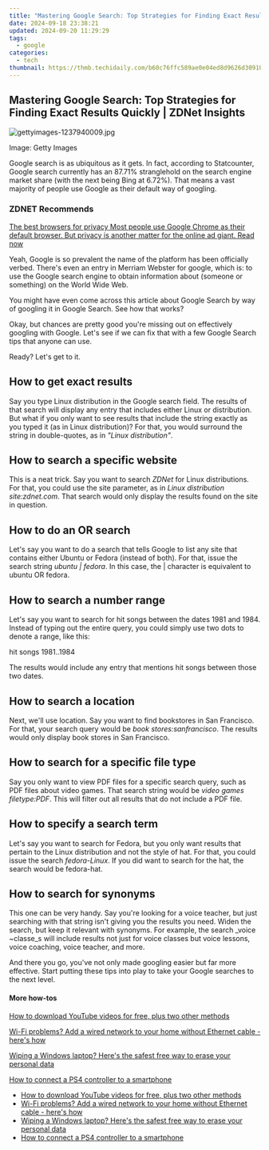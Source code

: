 ```yaml
---
title: "Mastering Google Search: Top Strategies for Finding Exact Results Quickly | ZDNet Insights"
date: 2024-09-18 23:38:21
updated: 2024-09-20 11:29:29
tags:
  - google
categories:
  - tech
thumbnail: https://thmb.techidaily.com/b60c76ffc589ae0e04ed8d9626d309109b105480cf9bd2a5898ac2cac1fa41f0.jpg
---
```


## Mastering Google Search: Top Strategies for Finding Exact Results Quickly | ZDNet Insights

![gettyimages-1237940009.jpg](https://www.zdnet.com/a/img/resize/bdae6ce1562b1365b90bddf9618cc2789728273a/2022/03/22/6162f1ab-ff26-46aa-a9c8-20acc0a3cf5d/gettyimages-1237940009.jpg?auto=webp&width=1280)

Image: Getty Images

Google search is as ubiquitous as it gets. In fact, according to Statcounter, Google search currently has an 87.71% stranglehold on the search engine market share (with the next being Bing at 6.72%). That means a vast majority of people use Google as their default way of googling.

### **ZDNET** Recommends

[The best browsers for privacy Most people use Google Chrome as their default browser. But privacy is another matter for the online ad giant.  Read now](https://www.zdnet.com/article/best-browser-for-privacy/)

Yeah, Google is so prevalent the name of the platform has been officially verbed. There's even an entry in Merriam Webster for google, which is: to use the Google search engine to obtain information about (someone or something) on the World Wide Web.

You might have even come across this article about Google Search by way of googling it in Google Search. See how that works?

Okay, but chances are pretty good you're missing out on effectively googling with Google. Let's see if we can fix that with a few Google Search tips that anyone can use.

Ready? Let's get to it.

## How to get exact results

Say you type Linux distribution in the Google search field. The results of that search will display any entry that includes either Linux or distribution. But what if you only want to see results that include the string exactly as you typed it (as in Linux distribution)? For that, you would surround the string in double-quotes, as in _"Linux distribution"_.

## How to search a specific website

This is a neat trick. Say you want to search _ZDNet_ for Linux distributions. For that, you could use the site parameter, as in _Linux distribution site:zdnet.com_. That search would only display the results found on the site in question.

## How to do an OR search

Let's say you want to do a search that tells Google to list any site that contains either Ubuntu or Fedora (instead of both). For that, issue the search string _ubuntu | fedora_. In this case, the | character is equivalent to ubuntu OR fedora.

## How to search a number range

Let's say you want to search for hit songs between the dates 1981 and 1984\. Instead of typing out the entire query, you could simply use two dots to denote a range, like this:

hit songs 1981..1984

The results would include any entry that mentions hit songs between those two dates.

## How to search a location

Next, we'll use location. Say you want to find bookstores in San Francisco. For that, your search query would be _book stores:sanfrancisco_. The results would only display book stores in San Francisco.

## How to search for a specific file type

Say you only want to view PDF files for a specific search query, such as PDF files about video games. That search string would be _video games filetype:PDF_. This will filter out all results that do not include a PDF file.

## How to specify a search term

Let's say you want to search for Fedora, but you only want results that pertain to the Linux distribution and not the style of hat. For that, you could issue the search _fedora-Linux_. If you did want to search for the hat, the search would be fedora-hat.

## How to search for synonyms

This one can be very handy. Say you're looking for a voice teacher, but just searching with that string isn't giving you the results you need. Widen the search, but keep it relevant with synonyms. For example, the search _voice \~classe_s will include results not just for voice classes but voice lessons, voice coaching, voice teacher, and more.

And there you go, you've not only made googling easier but far more effective. Start putting these tips into play to take your Google searches to the next level.

#### More how-tos

[How to download YouTube videos for free, plus two other methods](https://www.zdnet.com/article/how-to-download-youtube-videos-for-free-plus-two-other-methods/ "How to download YouTube videos for free, plus two other methods")

[Wi-Fi problems? Add a wired network to your home without Ethernet cable - here's how](https://www.zdnet.com/article/ditch-the-wi-fi-how-to-add-a-wired-network-to-your-home-without-ethernet-cable/ "Wi-Fi problems? Add a wired network to your home without Ethernet cable - here's how")

[Wiping a Windows laptop? Here's the safest free way to erase your personal data](https://www.zdnet.com/article/wiping-a-windows-laptop-heres-the-safest-free-way-to-erase-your-personal-data/ "Wiping a Windows laptop? Here's the safest free way to erase your personal data")

[How to connect a PS4 controller to a smartphone](https://www.zdnet.com/article/how-to-connect-a-ps4-controller-to-a-smartphone/ "How to connect a PS4 controller to a smartphone")

* [How to download YouTube videos for free, plus two other methods](https://www.zdnet.com/article/how-to-download-youtube-videos-for-free-plus-two-other-methods/ "How to download YouTube videos for free, plus two other methods")
* [Wi-Fi problems? Add a wired network to your home without Ethernet cable - here's how](https://www.zdnet.com/article/ditch-the-wi-fi-how-to-add-a-wired-network-to-your-home-without-ethernet-cable/ "Wi-Fi problems? Add a wired network to your home without Ethernet cable - here's how")
* [Wiping a Windows laptop? Here's the safest free way to erase your personal data](https://www.zdnet.com/article/wiping-a-windows-laptop-heres-the-safest-free-way-to-erase-your-personal-data/ "Wiping a Windows laptop? Here's the safest free way to erase your personal data")
* [How to connect a PS4 controller to a smartphone](https://www.zdnet.com/article/how-to-connect-a-ps4-controller-to-a-smartphone/ "How to connect a PS4 controller to a smartphone")

<ins class="adsbygoogle"
     style="display:block"
     data-ad-format="autorelaxed"
     data-ad-client="ca-pub-7571918770474297"
     data-ad-slot="1223367746"></ins>



<ins class="adsbygoogle"
     style="display:block"
     data-ad-client="ca-pub-7571918770474297"
     data-ad-slot="8358498916"
     data-ad-format="auto"
     data-full-width-responsive="true"></ins>
